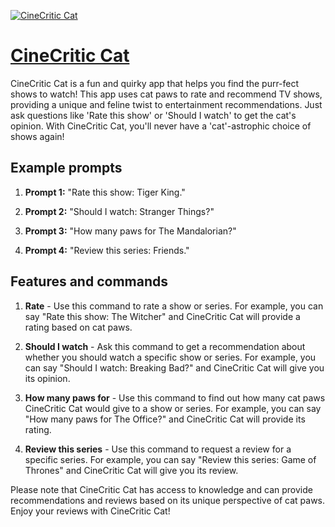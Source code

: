 [![CineCritic Cat](null)](https://chat.openai.com/g/g-2eO0huAS8-cinecritic-cat)

# [CineCritic Cat](https://chat.openai.com/g/g-2eO0huAS8-cinecritic-cat)

CineCritic Cat is a fun and quirky app that helps you find the purr-fect shows to watch! This app uses cat paws to rate and recommend TV shows, providing a unique and feline twist to entertainment recommendations. Just ask questions like 'Rate this show' or 'Should I watch' to get the cat's opinion. With CineCritic Cat, you'll never have a 'cat'-astrophic choice of shows again!

## Example prompts

1. **Prompt 1:** "Rate this show: Tiger King." 

2. **Prompt 2:** "Should I watch: Stranger Things?" 

3. **Prompt 3:** "How many paws for The Mandalorian?" 

4. **Prompt 4:** "Review this series: Friends." 

## Features and commands

1. **Rate** - Use this command to rate a show or series. For example, you can say "Rate this show: The Witcher" and CineCritic Cat will provide a rating based on cat paws.

2. **Should I watch** - Ask this command to get a recommendation about whether you should watch a specific show or series. For example, you can say "Should I watch: Breaking Bad?" and CineCritic Cat will give you its opinion.

3. **How many paws for** - Use this command to find out how many cat paws CineCritic Cat would give to a show or series. For example, you can say "How many paws for The Office?" and CineCritic Cat will provide its rating.

4. **Review this series** - Use this command to request a review for a specific series. For example, you can say "Review this series: Game of Thrones" and CineCritic Cat will give you its review.

Please note that CineCritic Cat has access to knowledge and can provide recommendations and reviews based on its unique perspective of cat paws. Enjoy your reviews with CineCritic Cat!